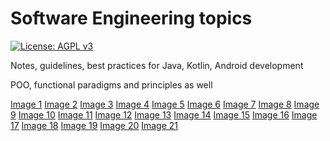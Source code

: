 # Software Engineering topics

[![License: AGPL v3](https://img.shields.io/badge/License-AGPL%20v3-blue.svg)](https://www.gnu.org/licenses/agpl-3.0)

Notes, guidelines, best practices for Java, Kotlin, Android development 

POO, functional paradigms and principles as well

[Image 1](https://github.com/ivanph1017/software_engineering_topics/raw/master/images/main_overlay-01.png)
[Image 2](https://github.com/ivanph1017/software_engineering_topics/raw/master/images/main_overlay-02.png)
[Image 3](https://github.com/ivanph1017/software_engineering_topics/raw/master/images/main_overlay-03.png)
[Image 4](https://github.com/ivanph1017/software_engineering_topics/raw/master/images/main_overlay-04.png)
[Image 5](https://github.com/ivanph1017/software_engineering_topics/raw/master/images/main_overlay-05.png)
[Image 6](https://github.com/ivanph1017/software_engineering_topics/raw/master/images/main_overlay-06.png)
[Image 7](https://github.com/ivanph1017/software_engineering_topics/raw/master/images/main_overlay-07.png)
[Image 8](https://github.com/ivanph1017/software_engineering_topics/raw/master/images/main_overlay-08.png)
[Image 9](https://github.com/ivanph1017/software_engineering_topics/raw/master/images/main_overlay-09.png)
[Image 10](https://github.com/ivanph1017/software_engineering_topics/raw/master/images/main_overlay-10.png)
[Image 11](https://github.com/ivanph1017/software_engineering_topics/raw/master/images/main_overlay-11.png)
[Image 12](https://github.com/ivanph1017/software_engineering_topics/raw/master/images/main_overlay-12.png)
[Image 13](https://github.com/ivanph1017/software_engineering_topics/raw/master/images/main_overlay-13.png)
[Image 14](https://github.com/ivanph1017/software_engineering_topics/raw/master/images/main_overlay-14.png)
[Image 15](https://github.com/ivanph1017/software_engineering_topics/raw/master/images/main_overlay-15.png)
[Image 16](https://github.com/ivanph1017/software_engineering_topics/raw/master/images/main_overlay-16.png)
[Image 17](https://github.com/ivanph1017/software_engineering_topics/raw/master/images/main_overlay-17.png)
[Image 18](https://github.com/ivanph1017/software_engineering_topics/raw/master/images/main_overlay-18.png)
[Image 19](https://github.com/ivanph1017/software_engineering_topics/raw/master/images/main_overlay-19.png)
[Image 20](https://github.com/ivanph1017/software_engineering_topics/raw/master/images/main_overlay-20.png)
[Image 21](https://github.com/ivanph1017/software_engineering_topics/raw/master/images/main_overlay-21.png)
